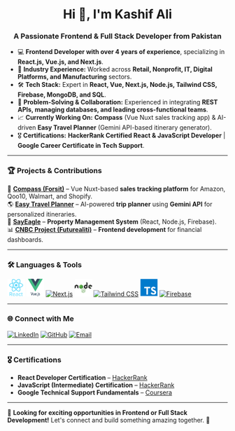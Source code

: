 <h1 align="center">Hi 👋, I'm Kashif Ali</h1>
<h3 align="center">A Passionate Frontend & Full Stack Developer from Pakistan</h3>

- 💻 **Frontend Developer with over 4 years of experience**, specializing in **React.js, Vue.js, and Next.js**.
- 🚀 **Industry Experience:** Worked across **Retail, Nonprofit, IT, Digital Platforms, and Manufacturing** sectors.
- 🛠 **Tech Stack:** Expert in **React, Vue, Next.js, Node.js, Tailwind CSS, Firebase, MongoDB, and SQL**.
- 🎯 **Problem-Solving & Collaboration:** Experienced in integrating **REST APIs, managing databases, and leading cross-functional teams**.
- 📈 **Currently Working On:** **Compass** (Vue Nuxt sales tracking app) & AI-driven **Easy Travel Planner** (Gemini API-based itinerary generator).
- 🎖️ **Certifications:** **HackerRank Certified React & JavaScript Developer** | **Google Career Certificate in Tech Support**.

---

### 🏆 **Projects & Contributions**
🚀 **[Compass (Forsit)](https://compass.forsit.co.kr/)** – Vue Nuxt-based **sales tracking platform** for Amazon, Qoo10, Walmart, and Shopify.  
🌎 **[Easy Travel Planner](https://easy-travel-planner.vercel.app/)** – AI-powered **trip planner** using **Gemini API** for personalized itineraries.  
🏢 **[SayEagle](https://sayeagle.com/)** – **Property Management System** (React, Node.js, Firebase).  
📊 **[CNBC Project (Futurealiti)](https://www.cnbc.com/)** – **Frontend development** for financial dashboards.  

---

### 🛠 **Languages & Tools**
<p align="left">
  <a href="https://reactjs.org/" target="_blank"><img src="https://raw.githubusercontent.com/devicons/devicon/master/icons/react/react-original-wordmark.svg" alt="React" width="40" height="40"/></a>
  <a href="https://vuejs.org/" target="_blank"><img src="https://raw.githubusercontent.com/devicons/devicon/master/icons/vuejs/vuejs-original-wordmark.svg" alt="Vue.js" width="40" height="40"/></a>
  <a href="https://nextjs.org/" target="_blank"><img src="https://cdn.worldvectorlogo.com/logos/nextjs-2.svg" alt="Next.js" width="40" height="40"/></a>
  <a href="https://nodejs.org/" target="_blank"><img src="https://raw.githubusercontent.com/devicons/devicon/master/icons/nodejs/nodejs-original-wordmark.svg" alt="Node.js" width="40" height="40"/></a>
  <a href="https://tailwindcss.com/" target="_blank"><img src="https://www.vectorlogo.zone/logos/tailwindcss/tailwindcss-icon.svg" alt="Tailwind CSS" width="40" height="40"/></a>
  <a href="https://www.typescriptlang.org/" target="_blank"><img src="https://raw.githubusercontent.com/devicons/devicon/master/icons/typescript/typescript-original.svg" alt="TypeScript" width="40" height="40"/></a>
  <a href="https://firebase.google.com/" target="_blank"><img src="https://www.vectorlogo.zone/logos/firebase/firebase-icon.svg" alt="Firebase" width="40" height="40"/></a>
</p>

---

### 🌐 **Connect with Me**
<p align="left">
  <a href="https://linkedin.com/in/kashifalirajper" target="blank"><img align="center" src="https://raw.githubusercontent.com/rahuldkjain/github-profile-readme-generator/master/src/images/icons/Social/linked-in-alt.svg" alt="LinkedIn" height="30" width="40" /></a>
  <a href="https://github.com/Kashifalirajper" target="blank"><img align="center" src="https://raw.githubusercontent.com/rahuldkjain/github-profile-readme-generator/master/src/images/icons/Social/github.svg" alt="GitHub" height="30" width="40" /></a>
  <a href="mailto:kashifrajperali@gmail.com" target="blank"><img align="center" src="https://cdn-icons-png.freepik.com/512/8109/8109673.png" alt="Email" height="30" width="40" /></a>
</p>

---

### 🎖 **Certifications**
- **React Developer Certification** – [HackerRank](https://www.hackerrank.com/certificates/c9e3c15092b3)
- **JavaScript (Intermediate) Certification** – [HackerRank](https://www.hackerrank.com/certificates/c4cbdd47a3c2)
- **Google Technical Support Fundamentals** – [Coursera](https://coursera.org/share/1f55e20e40c7110693029b4559cc37ec)

---

🚀 **Looking for exciting opportunities in Frontend or Full Stack Development!** Let's connect and build something amazing together. 🤝

